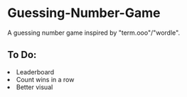 # Guessing-Number-Game
A guessing number game inspired by "term.ooo"/"wordle".
<h2> To Do: </h2>
<li> Leaderboard </li>
<li> Count wins in a row </li>
<li> Better visual </li>


